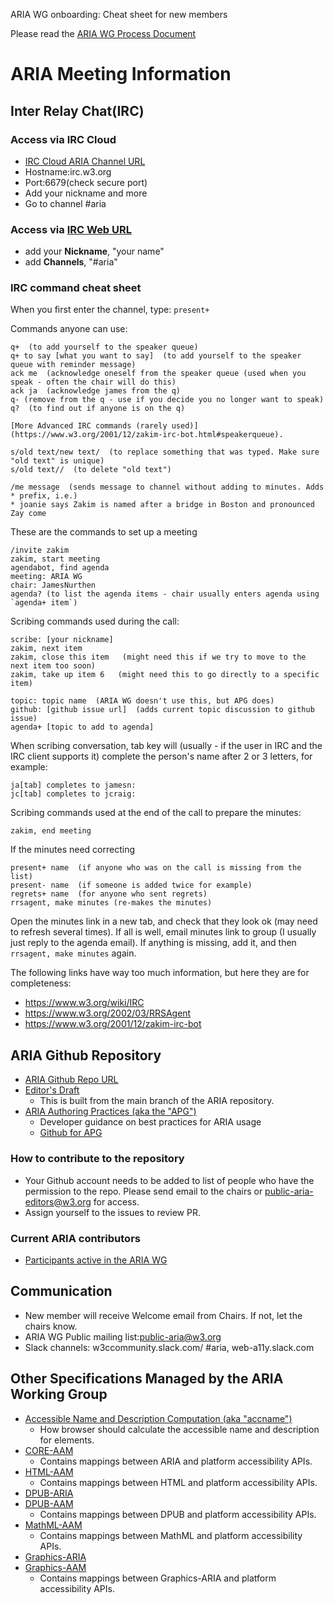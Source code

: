 ARIA WG onboarding: Cheat sheet for new members

Please read the [ARIA WG Process Document](process.md)

# ARIA Meeting Information
## Inter Relay Chat(IRC)
### Access via IRC Cloud
* [IRC Cloud ARIA Channel URL](https://www.irccloud.com/irc/irc.w3.org/channel/aria) 
* Hostname:irc.w3.org
* Port:6679(check secure port)
* Add your nickname and more
* Go to channel #aria

### Access via [IRC Web URL](http://irc.w3.org/)
* add your **Nickname**, "your name"
* add **Channels**, "#aria"

### IRC command cheat sheet
When you first enter the channel, type:
`present+`

Commands anyone can use:
```
q+  (to add yourself to the speaker queue)
q+ to say [what you want to say]  (to add yourself to the speaker queue with reminder message)
ack me  (acknowledge oneself from the speaker queue (used when you speak - often the chair will do this)
ack ja  (acknowledge james from the q)
q- (remove from the q - use if you decide you no longer want to speak)
q?  (to find out if anyone is on the q)

[More Advanced IRC commands (rarely used)](https://www.w3.org/2001/12/zakim-irc-bot.html#speakerqueue).

s/old text/new text/  (to replace something that was typed. Make sure "old text" is unique)
s/old text//  (to delete "old text")

/me message  (sends message to channel without adding to minutes. Adds * prefix, i.e.)
* joanie says Zakim is named after a bridge in Boston and pronounced Zay come
```

These are the commands to set up a meeting
```
/invite zakim
zakim, start meeting
agendabot, find agenda
meeting: ARIA WG
chair: JamesNurthen
agenda? (to list the agenda items - chair usually enters agenda using `agenda+ item`)
```

Scribing commands used during the call:
```
scribe: [your nickname]
zakim, next item
zakim, close this item   (might need this if we try to move to the next item too soon)
zakim, take up item 6   (might need this to go directly to a specific item)

topic: topic name  (ARIA WG doesn't use this, but APG does)
github: [github issue url]  (adds current topic discussion to github issue)
agenda+ [topic to add to agenda]
```

When scribing conversation, tab key will (usually - if the user in IRC and the IRC client supports it) complete the person's name after 2 or 3 letters, for example:
```
ja[tab] completes to jamesn: 
jc[tab] completes to jcraig: 
```

Scribing commands used at the end of the call to prepare the minutes:
```
zakim, end meeting 
```
If the minutes need correcting 
```
present+ name  (if anyone who was on the call is missing from the list)
present- name  (if someone is added twice for example)
regrets+ name  (for anyone who sent regrets)
rrsagent, make minutes (re-makes the minutes)
```

Open the minutes link in a new tab, and check that they look ok (may need to refresh several times).
If all is well, email minutes link to group (I usually just reply to the agenda email).
If anything is missing, add it, and then `rrsagent, make minutes` again.

The following links have way too much information, but here they are for completeness:
- https://www.w3.org/wiki/IRC
- https://www.w3.org/2002/03/RRSAgent
- https://www.w3.org/2001/12/zakim-irc-bot

## ARIA Github Repository
* [ARIA Github Repo URL](https://github.com/w3c/aria)
* [Editor's Draft](https://w3c.github.io/aria)
   * This is built from the main branch of the ARIA repository.
* [ARIA Authoring Practices (aka the "APG")](https://www.w3.org/WAI/ARIA/apg/)
   * Developer guidance on best practices for ARIA usage
   * [Github for APG](https://www.w3.org/WAI/ARIA/apg/)
### How to contribute to the repository
* Your Github account needs to be added to list of people who have the permission to the repo. Please send email to the chairs or <public-aria-editors@w3.org> for access.
* Assign yourself to the issues to review PR.
### Current ARIA contributors
* [Participants active in the ARIA WG](https://www.w3.org/groups/wg/aria/participants)
## Communication
* New member will receive Welcome email from Chairs. If not, let the chairs know.
* ARIA WG Public mailing list:public-aria@w3.org
* Slack channels: w3ccommunity.slack.com/ #aria, web-a11y.slack.com
## Other Specifications Managed by the ARIA Working Group
* [Accessible Name and Description Computation (aka "accname")](https://github.com/w3c/accame)
   * How browser should calculate the accessible name and description for elements.
* [CORE-AAM](https://github.com/w3c/core-aam)
   * Contains mappings between ARIA and platform accessibility APIs.
* [HTML-AAM](https://github.com/w3c/html-aam)
   * Contains mappings between HTML and platform accessibility APIs.
* [DPUB-ARIA](https://github.com/w3c/dpub-aria)
* [DPUB-AAM](https://github.com/w3c/dpub-aam)
  * Contains mappings between DPUB and platform accessibility APIs.
* [MathML-AAM](https://github.com/w3c/mathml-aam)
  * Contains mappings between MathML and platform accessibility APIs.
* [Graphics-ARIA](https://github.com/w3c/graphics-aria)
* [Graphics-AAM](https://github.com/w3c/graphics-aam)
  * Contains mappings between Graphics-ARIA and platform accessibility APIs.


